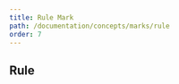 ```yaml
---
title: Rule Mark
path: /documentation/concepts/marks/rule
order: 7
---
```


## Rule

<rule-tester></rule-tester>
